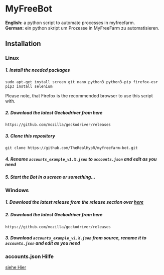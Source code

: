 # MyFreeBot
<b>English:</b> a python script to automate processes in myfreefarm.  
<b>German:</b> ein python skript um Prozesse in MyFreeFarm zu automatisieren.
## Installation
### Linux
##### 1. Install the needed packages
```
sudo apt-get install screen git nano python3 python3-pip firefox-esr
pip3 install selenium
```
Please note, that Firefox is the recommended browser to use this script with.

##### 2. Download the latest Geckodriver from here
```
https://github.com/mozilla/geckodriver/releases
```
##### 3. Clone this repository
```
git clone https://github.com/TheRealHypR/myfreefarm-bot.git
```
##### 4. Rename `accounts_example_v1.X.json` to `accounts.json` and edit as you need
##### 5. Start the Bot in a screen or something...
### Windows
##### 1. Download the latest release from the release section over [here](https://github.com/TheRealHypR/myfreefarm-bot/releases)
##### 2. Download the latest Geckodriver from here
```
https://github.com/mozilla/geckodriver/releases
```
##### 3. Download `accounts_example_v1.X.json` from source, rename it to `accounts.json` and edit as you need
### accounts.json Hilfe
[siehe Hier](accounts_example_v1.1.json)
